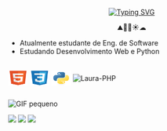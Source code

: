 <div align="center">

[![Typing SVG](https://readme-typing-svg.demolab.com/?lines=Ola,+Bem+vindos+hehe;Me+chamo+Laura+Fernandes!🌻&center=true&width=500&color=FFFF00)](https://git.io/typing-svg)

 ⛰🌿🌻☀️☁
</div>


- Atualmente estudante de Eng. de Software
- Estudando Desenvolvimento Web e Python

 <div style="display: inline_block"><br> 
   <img align="center" alt="Laura-HTML" height="30" width="40" src="https://raw.githubusercontent.com/devicons/devicon/master/icons/html5/html5-original.svg">
   <img align="center" alt="Laura-CSS" height="30" width="40" src="https://raw.githubusercontent.com/devicons/devicon/master/icons/css3/css3-original.svg">
   <img align="center" alt="Laura-Python" height="30" width="40" src="https://raw.githubusercontent.com/devicons/devicon/master/icons/python/python-original.svg">
   <img align="center" alt="Laura-PHP" height="50" width="40" src="https://cdn.jsdelivr.net/gh/devicons/devicon@latest/icons/php/php-original.svg" />
          
   ##

<p >
 
  <img src="https://github.com/user-attachments/assets/0b880703-403e-4ad0-854c-6de939f29746" alt="GIF pequeno" width="250px">
</p>
   <div>
      <a href="https://instagram.com/laurafernandescardoso" target="_blank"><img src="https://img.shields.io/badge/-Instagram-%23E4405F?style=for-the-badge&logo=instagram&logoColor=white" target="_blank"></a>
      <a href="https://www.linkedin.com/in/laura-cardoso-967872316" target="_blank"><img src="https://img.shields.io/badge/-LinkedIn-%230077B5?style=for-the-badge&logo=linkedin&logoColor=white" target="_blank"></a> 
       <a href = "emailto:lalinha.fc07@gmail.com"><img src="https://img.shields.io/badge/-Gmail-%23333?style=for-the-badge&logo=gmail&logoColor=white" target="_blank"></a>
   </div>

